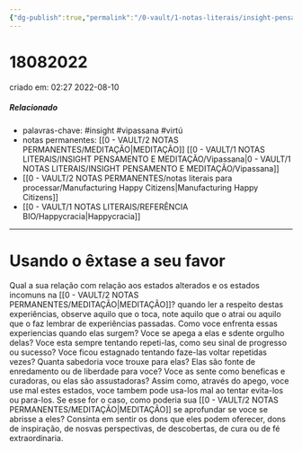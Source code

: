 ```yaml
---
{"dg-publish":true,"permalink":"/0-vault/1-notas-literais/insight-pensamento-e-meditacao/usando-o-extase-a-seu-favor/","tags":["insight","vipassana","virtú"],"dgHomeLink":true,"dgShowLocalGraph":true,"dgShowFileTree":true,"dgEnableSearch":true,"noteIcon":""}
---
```


# 18082022
criado em: 02:27 2022-08-10

##### Relacionado
- palavras-chave: #insight #vipassana #virtú
- notas permanentes: [[0 - VAULT/2 NOTAS PERMANENTES/MEDITAÇÃO\|MEDITAÇÃO]] [[0 - VAULT/1 NOTAS LITERAIS/INSIGHT PENSAMENTO E MEDITAÇÃO/Vipassana\|0 - VAULT/1 NOTAS LITERAIS/INSIGHT PENSAMENTO E MEDITAÇÃO/Vipassana]]
- [[0 - VAULT/2 NOTAS PERMANENTES/notas literais para processar/Manufacturing Happy Citizens\|Manufacturing Happy Citizens]]
- [[0 - VAULT/1 NOTAS LITERAIS/REFERÊNCIA BIO/Happycracia\|Happycracia]]

---
# Usando o êxtase a seu favor
  
  

Qual a sua relação com relação aos estados alterados e os estados incomuns na [[0 - VAULT/2 NOTAS PERMANENTES/MEDITAÇÃO\|MEDITAÇÃO]]? quando ler a respeito destas experiências, observe aquilo que o toca, note aquilo que o atrai ou aquilo que o faz lembrar de experiências passadas. Como voce enfrenta essas experiencias quando elas surgem? Voce se apega a elas e sdente orgulho delas? Voce esta sempre tentando repeti-las, como seu sinal de progresso ou sucesso? Voce ficou estagnado tentando faze-las voltar repetidas vezes? Quanta sabedoria voce trouxe para elas? Elas são fonte de enredamento ou de liberdade para voce? Voce as sente como beneficas e curadoras, ou elas são assustadoras? Assim como, através do apego, voce use mal estes estados, voce tambem pode usa-los mal ao tentar evita-los ou para-los. Se esse for o caso, como poderia sua [[0 - VAULT/2 NOTAS PERMANENTES/MEDITAÇÃO\|MEDITAÇÃO]] se aprofundar se voce se abrisse a eles? Consinta em sentir os dons que eles podem oferecer, dons de inspiração, de nosvas perspectivas, de descobertas, de cura ou de fé extraordinaria.